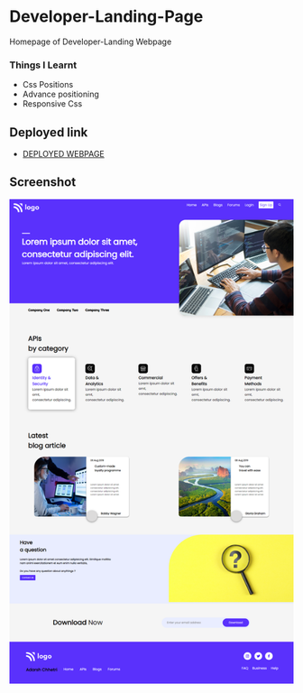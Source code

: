 # Developer-Landing-Page

Homepage of Developer-Landing Webpage

### Things I Learnt
- Css Positions 
- Advance positioning
- Responsive Css

## Deployed link
- [DEPLOYED WEBPAGE](https://ddeveloper.netlify.app/)

## Screenshot
![deployerlink](./Project%209%20Output.png)
